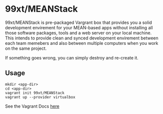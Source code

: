 # 99xt/MEANStack

99xt/MEANStack is pre-packaged Vargrant box that provides you a solid development envirement for your MEAN-based apps without installing all those software packages, tools and a web server on your local machine. This intends to provide clean and synced development envirement between each team memebers and also between multiple computers when you work on the same project.

If something goes wrong, you can simply destroy and re-create it.

## Usage

```
mkdir <app-dir>
cd <app-dir>
vagrant init 99xt/MEANStack
vagrant up --provider virtualbox
```

See the Vagrant Docs [here](https://www.vagrantup.com/docs/)